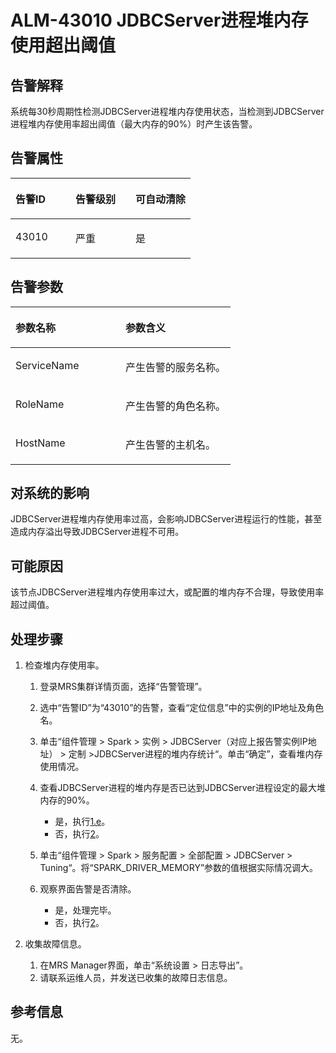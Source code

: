 # ALM-43010 JDBCServer进程堆内存使用超出阈值<a name="alm_43010"></a>

## 告警解释<a name="zh-cn_topic_0191813931_zh-cn_topic_0087039425_section43920869"></a>

系统每30秒周期性检测JDBCServer进程堆内存使用状态，当检测到JDBCServer进程堆内存使用率超出阈值（最大内存的90%）时产生该告警。

## 告警属性<a name="zh-cn_topic_0191813931_zh-cn_topic_0087039425_section59743502"></a>

<a name="zh-cn_topic_0191813931_zh-cn_topic_0087039425_table64843092"></a>
<table><thead align="left"><tr id="zh-cn_topic_0191813931_zh-cn_topic_0087039425_row10409628"><th class="cellrowborder" valign="top" width="33.33333333333333%" id="mcps1.1.4.1.1"><p id="zh-cn_topic_0191813931_zh-cn_topic_0087039425_p37873528"><a name="zh-cn_topic_0191813931_zh-cn_topic_0087039425_p37873528"></a><a name="zh-cn_topic_0191813931_zh-cn_topic_0087039425_p37873528"></a>告警ID</p>
</th>
<th class="cellrowborder" valign="top" width="33.33333333333333%" id="mcps1.1.4.1.2"><p id="zh-cn_topic_0191813931_zh-cn_topic_0087039425_p47856888"><a name="zh-cn_topic_0191813931_zh-cn_topic_0087039425_p47856888"></a><a name="zh-cn_topic_0191813931_zh-cn_topic_0087039425_p47856888"></a>告警级别</p>
</th>
<th class="cellrowborder" valign="top" width="33.33333333333333%" id="mcps1.1.4.1.3"><p id="zh-cn_topic_0191813931_zh-cn_topic_0087039425_p51202692"><a name="zh-cn_topic_0191813931_zh-cn_topic_0087039425_p51202692"></a><a name="zh-cn_topic_0191813931_zh-cn_topic_0087039425_p51202692"></a>可自动清除</p>
</th>
</tr>
</thead>
<tbody><tr id="zh-cn_topic_0191813931_zh-cn_topic_0087039425_row53777413"><td class="cellrowborder" valign="top" width="33.33333333333333%" headers="mcps1.1.4.1.1 "><p id="zh-cn_topic_0191813931_zh-cn_topic_0087039425_p61003235"><a name="zh-cn_topic_0191813931_zh-cn_topic_0087039425_p61003235"></a><a name="zh-cn_topic_0191813931_zh-cn_topic_0087039425_p61003235"></a>43010</p>
</td>
<td class="cellrowborder" valign="top" width="33.33333333333333%" headers="mcps1.1.4.1.2 "><p id="zh-cn_topic_0191813931_zh-cn_topic_0087039425_p42315013"><a name="zh-cn_topic_0191813931_zh-cn_topic_0087039425_p42315013"></a><a name="zh-cn_topic_0191813931_zh-cn_topic_0087039425_p42315013"></a>严重</p>
</td>
<td class="cellrowborder" valign="top" width="33.33333333333333%" headers="mcps1.1.4.1.3 "><p id="zh-cn_topic_0191813931_zh-cn_topic_0087039425_p4964052"><a name="zh-cn_topic_0191813931_zh-cn_topic_0087039425_p4964052"></a><a name="zh-cn_topic_0191813931_zh-cn_topic_0087039425_p4964052"></a>是</p>
</td>
</tr>
</tbody>
</table>

## 告警参数<a name="zh-cn_topic_0191813931_zh-cn_topic_0087039425_section820607"></a>

<a name="zh-cn_topic_0191813931_zh-cn_topic_0087039425_table66543927"></a>
<table><thead align="left"><tr id="zh-cn_topic_0191813931_zh-cn_topic_0087039425_row61284534"><th class="cellrowborder" valign="top" width="50%" id="mcps1.1.3.1.1"><p id="zh-cn_topic_0191813931_zh-cn_topic_0087039425_p65100236"><a name="zh-cn_topic_0191813931_zh-cn_topic_0087039425_p65100236"></a><a name="zh-cn_topic_0191813931_zh-cn_topic_0087039425_p65100236"></a>参数名称</p>
</th>
<th class="cellrowborder" valign="top" width="50%" id="mcps1.1.3.1.2"><p id="zh-cn_topic_0191813931_zh-cn_topic_0087039425_p38627770"><a name="zh-cn_topic_0191813931_zh-cn_topic_0087039425_p38627770"></a><a name="zh-cn_topic_0191813931_zh-cn_topic_0087039425_p38627770"></a>参数含义</p>
</th>
</tr>
</thead>
<tbody><tr id="zh-cn_topic_0191813931_zh-cn_topic_0087039425_row41841705"><td class="cellrowborder" valign="top" width="50%" headers="mcps1.1.3.1.1 "><p id="zh-cn_topic_0191813931_zh-cn_topic_0087039425_p33734977"><a name="zh-cn_topic_0191813931_zh-cn_topic_0087039425_p33734977"></a><a name="zh-cn_topic_0191813931_zh-cn_topic_0087039425_p33734977"></a>ServiceName</p>
</td>
<td class="cellrowborder" valign="top" width="50%" headers="mcps1.1.3.1.2 "><p id="zh-cn_topic_0191813931_zh-cn_topic_0087039425_p48178601"><a name="zh-cn_topic_0191813931_zh-cn_topic_0087039425_p48178601"></a><a name="zh-cn_topic_0191813931_zh-cn_topic_0087039425_p48178601"></a>产生告警的服务名称。</p>
</td>
</tr>
<tr id="zh-cn_topic_0191813931_zh-cn_topic_0087039425_row30954226"><td class="cellrowborder" valign="top" width="50%" headers="mcps1.1.3.1.1 "><p id="zh-cn_topic_0191813931_zh-cn_topic_0087039425_p24264406"><a name="zh-cn_topic_0191813931_zh-cn_topic_0087039425_p24264406"></a><a name="zh-cn_topic_0191813931_zh-cn_topic_0087039425_p24264406"></a>RoleName</p>
</td>
<td class="cellrowborder" valign="top" width="50%" headers="mcps1.1.3.1.2 "><p id="zh-cn_topic_0191813931_zh-cn_topic_0087039425_p19259870"><a name="zh-cn_topic_0191813931_zh-cn_topic_0087039425_p19259870"></a><a name="zh-cn_topic_0191813931_zh-cn_topic_0087039425_p19259870"></a>产生告警的角色名称。</p>
</td>
</tr>
<tr id="zh-cn_topic_0191813931_zh-cn_topic_0087039425_row39121107"><td class="cellrowborder" valign="top" width="50%" headers="mcps1.1.3.1.1 "><p id="zh-cn_topic_0191813931_zh-cn_topic_0087039425_p14693133"><a name="zh-cn_topic_0191813931_zh-cn_topic_0087039425_p14693133"></a><a name="zh-cn_topic_0191813931_zh-cn_topic_0087039425_p14693133"></a>HostName</p>
</td>
<td class="cellrowborder" valign="top" width="50%" headers="mcps1.1.3.1.2 "><p id="zh-cn_topic_0191813931_zh-cn_topic_0087039425_p49293152"><a name="zh-cn_topic_0191813931_zh-cn_topic_0087039425_p49293152"></a><a name="zh-cn_topic_0191813931_zh-cn_topic_0087039425_p49293152"></a>产生告警的主机名。</p>
</td>
</tr>
</tbody>
</table>

## 对系统的影响<a name="zh-cn_topic_0191813931_zh-cn_topic_0087039425_section7385465"></a>

JDBCServer进程堆内存使用率过高，会影响JDBCServer进程运行的性能，甚至造成内存溢出导致JDBCServer进程不可用。

## 可能原因<a name="zh-cn_topic_0191813931_zh-cn_topic_0087039425_section66469189"></a>

该节点JDBCServer进程堆内存使用率过大，或配置的堆内存不合理，导致使用率超过阈值。

## 处理步骤<a name="zh-cn_topic_0191813931_zh-cn_topic_0087039425_section61351797"></a>

1.  检查堆内存使用率。
    1.  登录MRS集群详情页面，选择“告警管理”。
    2.  选中“告警ID”为“43010”的告警，查看“定位信息”中的实例的IP地址及角色名。
    3.  单击“组件管理 \> Spark \> 实例 \> JDBCServer（对应上报告警实例IP地址） \> 定制 \>JDBCServer进程的堆内存统计“。单击“确定”，查看堆内存使用情况。
    4.  查看JDBCServer进程的堆内存是否已达到JDBCServer进程设定的最大堆内存的90%。
        -   是，执行[1.e](#zh-cn_topic_0191813931_li1011493181634)。
        -   否，执行[2](#zh-cn_topic_0191813931_li572522141314)。

    5.  <a name="zh-cn_topic_0191813931_li1011493181634"></a>单击“组件管理 \> Spark \> 服务配置 \> 全部配置 \> JDBCServer \> Tuning“。将“SPARK\_DRIVER\_MEMORY”参数的值根据实际情况调大。
    6.  观察界面告警是否清除。
        -   是，处理完毕。
        -   否，执行[2](#zh-cn_topic_0191813931_li572522141314)。

2.  <a name="zh-cn_topic_0191813931_li572522141314"></a>收集故障信息。
    1.  在MRS Manager界面，单击“系统设置 \> 日志导出”。
    2.  请联系运维人员，并发送已收集的故障日志信息。


## 参考信息<a name="zh-cn_topic_0191813931_zh-cn_topic_0087039425_section15295265"></a>

无。

